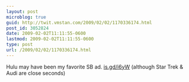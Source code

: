 ```yaml
---
layout: post
microblog: true
guid: http://twit.vmstan.com/2009/02/02/1170336174.html
post_id: 3052824
date: 2009-02-02T11:11:55-0600
lastmod: 2009-02-02T11:11:55-0600
type: post
url: /2009/02/02/1170336174.html
---
```

Hulu may have been my favorite SB ad. [is.gd/i6yW](http://is.gd/i6yW) (although Star Trek & Audi are close seconds)
